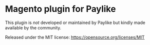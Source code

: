 # Magento plugin for Paylike

This plugin is *not* developed or maintained by Paylike but kindly made
available by the community.

Released under the MIT license: https://opensource.org/licenses/MIT
